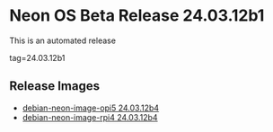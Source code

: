 # Neon OS Beta Release 24.03.12b1
This is an automated release

tag=24.03.12b1

## Release Images
- [debian-neon-image-opi5 24.03.12b4](https://2222.us/app/files/neon_images/core/opi5/dev/debian-neon-image-opi5_2024-03-12_14_30.img.xz)
- [debian-neon-image-rpi4 24.03.12b4](https://2222.us/app/files/neon_images/core/rpi4/dev/debian-neon-image-rpi4_2024-03-12_14_30.img.xz)

